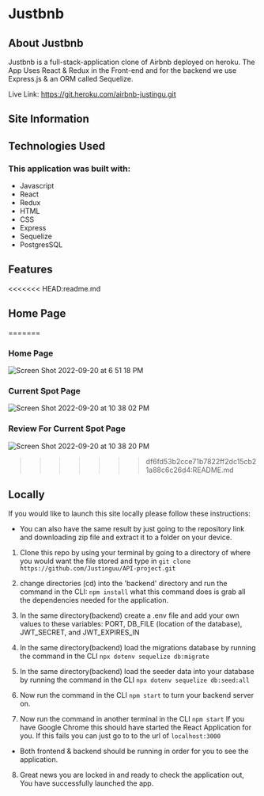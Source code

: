 # Justbnb

## About Justbnb

Justbnb is a full-stack-application clone of Airbnb deployed on heroku. The App Uses React & Redux in the Front-end and for the backend we use Express.js & an ORM called Sequelize.

Live Link: https://git.heroku.com/airbnb-justingu.git

## Site Information



## Technologies Used

### This application was built with:
- Javascript
- React
- Redux
- HTML
- CSS
- Express
- Sequelize
- PostgresSQL

## Features

<<<<<<< HEAD:readme.md
## Home Page

=======
### Home Page
![Screen Shot 2022-09-20 at 6 51 18 PM](https://user-images.githubusercontent.com/99216902/191402623-b720f1b6-ed5b-461d-aaf5-debf3c3e0b1f.png)

### Current Spot Page
![Screen Shot 2022-09-20 at 10 38 02 PM](https://user-images.githubusercontent.com/99216902/191402701-04a915f1-c90d-4066-9ebd-aa07d24cd1bd.png)

### Review For Current Spot Page
![Screen Shot 2022-09-20 at 10 38 20 PM](https://user-images.githubusercontent.com/99216902/191402736-aab0cc60-946a-48ef-9769-965be7b18312.png)
>>>>>>> df6fd53b2cce71b7822ff2dc15cb21a88c6c26d4:README.md



## Locally

If you would like to launch this site locally please follow these instructions:

- You can also have the same result by just going to the repository link and downloading zip file and extract it to a folder on your device.


1. Clone this repo by using your terminal by going to a directory of where you would want the file stored and type in `git clone https://github.com/Justinguu/API-project.git`

2. change directories (cd) into the 'backend' directory and run the command in the CLI: `npm install` what this command does is grab all the dependencies needed for the application.
3. In the same directory(backend) create a .env file and add your own values to these variables: PORT, DB_FILE (location of the database), JWT_SECRET, and JWT_EXPIRES_IN
4. In the same directory(backend) load the migrations database by running the command in the CLI `npx dotenv sequelize db:migrate`
5. In the same directory(backend) load the seeder data into your database by running the command in the CLI `npx dotenv sequelize db:seed:all`
6. Now run the command in the CLI `npm start` to turn your backend server on.
7. Now run the command in another terminal in the CLI `npm start` If you have Google Chrome this should have started the React Application for you. If this fails you can just go to to the url of `localhost:3000`

- Both frontend & backend should be running in order for you to see the application.

8. Great news you are locked in and ready to check the application out, You have successfully launched the app.
